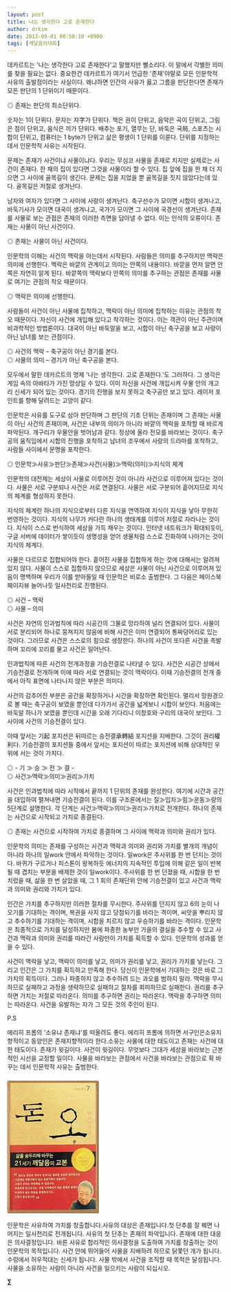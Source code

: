 ```yaml
---
layout: post
title: 나는 생각한다 고로 존재한다
author: drkim
date: 2013-05-01 00:58:10 +0900
tags: [깨달음의대화]
---
```

데카르트는 '나는 생각한다 고로 존재한다'고 말했지만 뻘소리다. 이 말에서 각별한 의미를 찾을 필요는 없다. 중요한건 데카르트가 여기서 언급한 '존재'야말로 모든 인문학적 사유의 출발점이라는 사실이다. 왜냐하면 인간의 사유가 옳고 그름을 판단한다면 존재가 모든 판단의 1 단위이기 때문이다. 


  


◎ 존재는 판단의 최소단위다. 


  


숫자는 1이 단위다. 문자는 자字가 단위다. 책은 권이 단위고, 음악은 곡이 단위고, 그림은 점이 단위고, 음식은 끼가 단위다. 배추는 포기, 열무는 단, 바둑은 국局, 스포츠는 시합이 단위고, 컴퓨터는 1 byte가 단위고 삶은 평생이 1 단위를 이룬다. 단위를 지정하는데서 인문학적 사유는 시작된다. 


  


문제는 존재가 사건이냐 사물이냐다. 우리는 무심코 사물을 존재로 치지만 실제로는 사건이 존재다. 한 채의 집이 있다면 그것을 사물이라 할 수 있다. 집 앞에 집을 한 채 더 지으면 그 사이에 골목길이 생긴다. 문제는 집을 지었을 뿐 골목길을 짓지 않았다는데 있다. 골목길은 저절로 생겨난다.


  


남자와 여자가 있다면 그 사이에 사랑이 생겨난다. 축구선수가 모이면 시합이 생겨나고, 바둑기사가 모이면 대국이 생겨나고, 국가가 모이면 그 사이에 국경선이 생겨난다. 존재를 사물로 보는 관점은 존재의 이러한 측면을 담아낼 수 없다. 이는 인식의 오류이다. 존재는 사물이 아닌 사건이다. 


  


◎ 존재는 사물이 아닌 사건이다. 


  


인문학의 이해는 사건의 맥락을 아는데서 시작된다. 사람들은 의미를 추구하지만 맥락은 의미에 선행한다. 맥락은 바깥의 관계이고 의미는 안쪽의 내용이다. 바깥을 먼저 알면 안쪽은 자연히 알게 된다. 바깥쪽의 맥락보다 안쪽의 의미를 추구하는 관점은 존재를 사물로 여기는 관점의 착오 때문이다. 


  


◎ 맥락은 의미에 선행한다. 


  


사람들이 사건이 아닌 사물에 집착하고, 맥락이 아닌 의미에 집착하는 이유는 관점의 착오 때문이다. 자신이 사건에 개입해 있다고 착각하는 것이다. 이는 객관이 아닌 주관이며 비과학적인 방법론이다. 대국이 아닌 바둑알을 보고, 시합이 아닌 축구공을 보고 사랑이 아닌 남녀를 보는 관점이다. 


  


◎ 사건의 맥락 – 축구공이 아닌 경기를 본다.    
◎ 사물의 의미 – 경기가 아닌 축구공을 본다. 


  


모두에서 말한 데카르트의 명제 '나는 생각한다. 고로 존재한다.'도 그러하다. 그 생각은 게임 속의 아바타가 가진 망상일 수 있다. 이미 자신을 사건에 개입시켜 우물 안의 개고리 신세가 되어 있는 것이다. 경기의 진행을 보지 못하고 축구공만 보고 있다. 레이저 포인트를 향해 달려드는 고양이 같다. 


  


인문학은 사유를 도구로 삼아 판단하며 그 판단의 기초 단위는 존재이며 그 존재는 사물이 아닌 사건의 존재이며, 사건은 내부의 의미가 아니라 바깥의 맥락을 포착할 때 바르게 파악된다. 개구리가 우물안을 벗어남과 같다. 정상에 올라 전모를 바라보는 것이다. 축구공의 움직임에서 시합의 진행을 포착하고 남녀의 조우에서 사랑의 드라마를 포착하고, 사람들 사이에서 문명을 포착한다. 


  


◎ 인문학≫사유≫판단≫존재≫사건(사물)≫맥락(의미)≫지식의 체계 


  


인문학의 대전제는 세상이 사물로 이루어진 것이 아니라 사건으로 이루어져 있다는 것이다. 사물은 서로 구분되나 사건은 서로 연결된다. 사물은 서로 구분되어 흩어지므로 지식의 체계를 형성하지 못한다. 


  


지식의 체계란 하나의 지식으로부터 다른 지식을 연역하여 지식이 지식을 낳아 무한히 번영하는 것이다. 지식의 나무가 커다란 하나의 생태계를 이루어 저절로 자라나는 것이다. 지식이 스스로 번식하여 세상을 가득 채우는 것이다. 인터넷 네트워크가 확대되듯이, 구글 서버에 데이터가 쌓이듯이 생명성을 얻어 생물처럼 스스로 진화하여 나아가는 것이 지식의 체계다. 


  


사물은 다르므로 집합되어야 한다. 흩어진 사물을 집합하게 하는 것에 대해서는 알려져 있지 않다. 사물이 스스로 집합하지 않으므로 세상은 사물이 아닌 사건으로 이루어져 있음이 명백하며 우리가 이를 받아들일 때 인문학은 비로소 출범한다. 그 다음은 페이스북 페이지뷰 늘어나듯 일사천리로 진행된다. 


  


◎ 사건 – 맥락    
◎ 사물 – 의미 


  


사건은 자연의 인과법칙에 따라 시공간의 그물로 망라하여 널리 연결되어 있다. 사물이 서로 분리되어 하나로 뭉쳐지지 않음에 비해 사건은 이미 연결되어 통짜덩어리로 있는 것이다. 그러므로 사건은 스스로의 힘으로 생장한다. 하나의 사건이 또다른 사건을 촉발하며 꼬리에 꼬리를 물고 사건은 일어난다. 


  


인과법칙에 따른 사건의 전개과정을 기승전결로 나타낼 수 있다. 사건은 시공간 상에서 기승전결로 전개하며 이에 따라 서로 연결되는 것이 맥락이다. 이때 기승전결의 전개 중에서 아직 표면에 나타나지 않은 부분은 의미다. 


  


사건의 감추어진 부분은 공간을 확장하거나 시간을 확장하면 확인된다. 멀리서 망원경으로 볼 때는 축구공이 보였을 뿐인데 다가가서 공간을 넓게보니 시합이 보인다. 처음에는 바둑알 하나가 보였을 뿐인데 시간을 오래 기다리니 이창호와 구리의 대국이 보인다. 그 사이에 사건의 기승전결이 있다.


  


이때 앞서는 기起 포지션은 뒤따르는 승전결承轉結 포지션을 지배한다. 그것이 권리權利다. 기승전결의 포지션들 중에서 앞서는 포지션이 따르는 포지션에 비해 상대적인 우위에 서는 것이 가치다. 


  


◎ - 기 ≫ 승 ≫ 전 ≫ 결 -    
◎ 사건≫맥락≫의미≫권리≫가치 


  


사건은 인과법칙에 따라 시작에서 끝까지 1 단위의 존재를 완성한다. 여기에 시간과 공간을 대입하여 펼쳐내면 기승전결이 된다. 이를 구조론에서는 질≫입자≫힘≫운동≫량의 5단계로 설명한다. 각 단계는 사건≫맥락≫의미≫권리≫가치로 전개한다. 하나의 존재는 사건으로 시작되고 가치로 종결된다. 


  


◎ 존재는 사건으로 시작하여 가치로 종결하며 그 사이에 맥락과 의미와 권리가 있다. 


  


인문학의 의미는 존재를 구성하는 사건과 맥락과 의미와 권리와 가치를 별개의 개념이 아니라 하나의 일work 안에서 파악하는 것이다. 일work은 주사위를 한 번 던지는 것이다. 바퀴가 구르거나 피스톤이 왕복하듯 에너지의 지속적인 투입에 의해 같은 일이 반복될 때 겹치는 부분을 배제한 것이 일work이다. 주사위를 한 번 던졌을 때, 시합을 한 번 치렀을 때, 삶을 한 번 살았을 때, 그 1 회의 존재단위 안에 기승전결이 있고 사건과 맥락과 의미와 권리와 가치가 있다. 


  


인간은 가치를 추구하지만 이러한 절차를 무시한다. 주사위를 던지지 않고 6의 눈이 나오기를 기대하는 격이며, 복권을 사지 않고 당첨되기를 바라는 격이며, 씨앗을 뿌리지 않고 추수하기를 기대하는 격이며, 시합을 치르지 않고 우승하기를 바라는 격이다. 인문학은 최종적으로 가치를 달성하지만 봄에 파종한 농부만 가을의 결실을 추수할 수 있고 사건과 맥락과 의미와 권리를 따라간 사람만이 가치를 획득할 수 있다. 인문학의 성과를 얻을 수 있다. 


  


사건이 맥락을 낳고, 맥락이 의미를 낳고, 의미가 권리를 낳고, 권리가 가치를 낳는다. 그리고 인간은 그 가치를 획득하고 만족해 한다. 당신이 인문학에서 기대하는 것은 바로 그 가치의 획득이다. 그러나 파종하지 않고 추수하려 드는 과오를 범하지 말라. 맥락을 무시하므로 실패하고 과정을 생략하므로 실패하고 절차를 회피하므로 실패한다. 권리를 추구하면 가치는 저절로 따라온다. 의미를 추구하면 권리는 따라온다. 맥락을 추구하면 의미는 따라온다. 사건을 유발하는 자가 그 모든 것의 주인이 된다. 


  


P.S 

에리히 프롬의 '소유냐 존재냐'를 떠올려도 좋다. 에리히 프롬에 의하면 서구인은소유지향적이고 동양인은 존재지향적이라 한다.소유는 사물에 대한 태도이고 존재는 사건에 대한 태도이다. 존재가 윗길이다. 사건이 윗길이다. 무엇보다 그대가 세상을 바라보는 근본적인 시선을 교정할 일이다. 사물을 바라보는 관점에서 사건을 바라보는 관점으로 확 바꾸는 데서 인문학적 사유는 출범한다. 

 ###


  





  ![](/files/attach/images/198/727/315/55.JPG)




인문학은 사유하여 가치를 창출합니다.사유의 대상은 존재입니다.첫 단추를 잘 꿰면 나머지는 일사천리로 전개됩니다. 사유의 첫 단추는 존재의 파악입니다. 존재에 대한 대응은 의사결정입니다. 바른 사유로 합리적인 의사결정을 도출하여 가치를 창출하는 것이 인문학의 목적입니다. 사건 안에 뛰어들어 사물을 지배하려 하므로 닭쫓던 개가 됩니다. 수렁에서 허우적대는 신세가 됩니다. 사물 밖에서 사건을 조직할 때 목적은 달성됩니다. 사물을 소유하는 사람이 아니라 사건을 일으키는 사람이 되십시오. 





**∑**